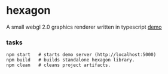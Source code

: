 # hexagon

A small webgl 2.0 graphics renderer written in typescript [demo](https://codepen.io/anon/pen/xrWBZE?editors=1010)

### tasks

```
npm start   # starts demo server (http://localhost:5000)
npm build   # builds standalone hexagon library.
npm clean   # cleans project artifacts.
```

